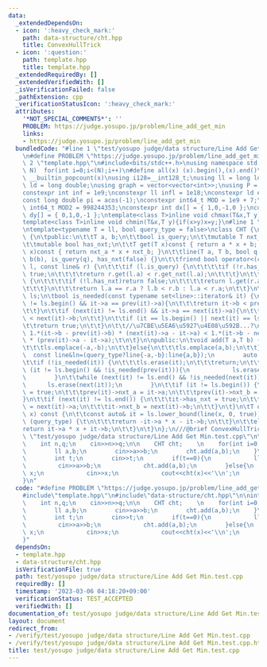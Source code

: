 ```yaml
---
data:
  _extendedDependsOn:
  - icon: ':heavy_check_mark:'
    path: data-structure/cht.hpp
    title: ConvexHullTrick
  - icon: ':question:'
    path: template.hpp
    title: template.hpp
  _extendedRequiredBy: []
  _extendedVerifiedWith: []
  _isVerificationFailed: false
  _pathExtension: cpp
  _verificationStatusIcon: ':heavy_check_mark:'
  attributes:
    '*NOT_SPECIAL_COMMENTS*': ''
    PROBLEM: https://judge.yosupo.jp/problem/line_add_get_min
    links:
    - https://judge.yosupo.jp/problem/line_add_get_min
  bundledCode: "#line 1 \"test/yosupo judge/data structure/Line Add Get Min.test.cpp\"\
    \n#define PROBLEM \"https://judge.yosupo.jp/problem/line_add_get_min\"\n\n#line\
    \ 2 \"template.hpp\"\n#include<bits/stdc++.h>\nusing namespace std;\n#define rep(i,\
    \ N)  for(int i=0;i<(N);i++)\n#define all(x) (x).begin(),(x).end()\n#define popcount(x)\
    \ __builtin_popcount(x)\nusing i128=__int128_t;\nusing ll = long long;\nusing\
    \ ld = long double;\nusing graph = vector<vector<int>>;\nusing P = pair<int, int>;\n\
    constexpr int inf = 1e9;\nconstexpr ll infl = 1e18;\nconstexpr ld eps = 1e-6;\n\
    const long double pi = acos(-1);\nconstexpr int64_t MOD = 1e9 + 7;\nconstexpr\
    \ int64_t MOD2 = 998244353;\nconstexpr int dx[] = { 1,0,-1,0 };\nconstexpr int\
    \ dy[] = { 0,1,0,-1 };\ntemplate<class T>inline void chmax(T&x,T y){if(x<y)x=y;}\n\
    template<class T>inline void chmin(T&x,T y){if(x>y)x=y;}\n#line 1 \"data-structure/cht.hpp\"\
    \ntemplate<typename T = ll, bool query_type = false>\nclass CHT {\n\tclass line\
    \ {\n\tpublic:\n\t\tT a, b;\n\t\tbool is_query;\n\t\tmutable T nxt_a, nxt_b;\n\
    \t\tmutable bool has_nxt;\n\t\tT get(T x)const { return a * x + b; }\n\t\tT get_nxt(T\
    \ x)const { return nxt_a * x + nxt_b; }\n\t\tline(T a, T b, bool q = false) :a(a),\
    \ b(b), is_query(q), has_nxt(false) {}\n\t\tfriend bool operator<(const line&\
    \ l, const line& r) {\n\t\t\tif (l.is_query) {\n\t\t\t\tif (!r.has_nxt)return\
    \ true;\n\t\t\t\treturn r.get(l.a) < r.get_nxt(l.a);\n\t\t\t}\n\t\t\tif (r.is_query)\
    \ {\n\t\t\t\tif (!l.has_nxt)return false;\n\t\t\t\treturn l.get(r.a) > l.get_nxt(r.a);\n\
    \t\t\t}\n\t\t\treturn l.a == r.a ? l.b < r.b : l.a < r.a;\n\t\t}\n\t};\n\n\tset<line>\
    \ ls;\n\tbool is_needed(const typename set<line>::iterator& it) {\n\t\tif (it\
    \ != ls.begin() && it->a == prev(it)->a){\n\t\t\treturn it->b < prev(it)->b;\n\
    \t\t}\n\t\tif (next(it) != ls.end() && it->a == next(it)->a){\n\t\t\treturn it->b\
    \ < next(it)->b;\n\t\t}\n\t\tif (it == ls.begin() || next(it) == ls.end()){\n\t\
    \t\treturn true;\n\t\t}\n\t\t//\u7CBE\u5EA6\u5927\u4E08\u592B...?\n\t\treturn\
    \ 1.*(it->b - prev(it)->b) * (next(it)->a - it->a) < 1.*(it->b - next(it)->b)\
    \ * (prev(it)->a - it->a);\t\n\t}\n\npublic:\n\tvoid add(T a,T b) {\n\t\tif(query_type){\n\
    \t\t\tls.emplace(-a,-b);\n\t\t}else{\n\t\t\tls.emplace(a,b);\n\t\t}\n\n      \
    \  const line&ln=(query_type?line{-a,-b}:line{a,b});\n        auto it=ls.find(ln);\n\
    \t\tif (!is_needed(it)) {\n\t\t\tls.erase(it);\n\t\t\treturn;\n\t\t}\n\t\twhile\
    \ (it != ls.begin() && !is_needed(prev(it))){\n            ls.erase(prev(it));\n\
    \        }\n\t\twhile (next(it) != ls.end() && !is_needed(next(it))){\n      \
    \      ls.erase(next(it));\n        }\n\t\tif (it != ls.begin()) {\n\t\t\tprev(it)->has_nxt\
    \ = true;\n\t\t\tprev(it)->nxt_a = it->a;\n\t\t\tprev(it)->nxt_b = it->b;\n\t\t\
    }\n\t\tif (next(it) != ls.end()) {\n\t\t\tit->has_nxt = true;\n\t\t\tit->nxt_a\
    \ = next(it)->a;\n\t\t\tit->nxt_b = next(it)->b;\n\t\t}\n\t}\n\tT operator()(T\
    \ x) const {\n\t\tconst auto& it = ls.lower_bound(line(x, 0, true));\n\n\t\tif\
    \ (query_type) {\t\n\t\t\treturn -it->a * x - it->b;\n\t\t}\n\t\telse {\n\t\t\t\
    return it->a * x + it->b;\n\t\t}\n\t}\n};\n///@brief ConvexHullTrick\n#line 5\
    \ \"test/yosupo judge/data structure/Line Add Get Min.test.cpp\"\n\nint main(){\n\
    \    int n,q;\n    cin>>n>>q;\n\n    CHT cht;    \n    for(int i=0;i<n;i++){\n\
    \        ll a,b;\n        cin>>a>>b;\n        cht.add(a,b);\n    }\n    while(q--){\n\
    \        int t;\n        cin>>t;\n        if(t==0){\n            ll a,b;\n   \
    \         cin>>a>>b;\n            cht.add(a,b);\n        }else{\n            ll\
    \ x;\n            cin>>x;\n            cout<<cht(x)<<'\\n';\n        }\n    }\n\
    }\n"
  code: "#define PROBLEM \"https://judge.yosupo.jp/problem/line_add_get_min\"\n\n\
    #include\"template.hpp\"\n#include\"data-structure/cht.hpp\"\n\nint main(){\n\
    \    int n,q;\n    cin>>n>>q;\n\n    CHT cht;    \n    for(int i=0;i<n;i++){\n\
    \        ll a,b;\n        cin>>a>>b;\n        cht.add(a,b);\n    }\n    while(q--){\n\
    \        int t;\n        cin>>t;\n        if(t==0){\n            ll a,b;\n   \
    \         cin>>a>>b;\n            cht.add(a,b);\n        }else{\n            ll\
    \ x;\n            cin>>x;\n            cout<<cht(x)<<'\\n';\n        }\n    }\n\
    }"
  dependsOn:
  - template.hpp
  - data-structure/cht.hpp
  isVerificationFile: true
  path: test/yosupo judge/data structure/Line Add Get Min.test.cpp
  requiredBy: []
  timestamp: '2023-03-06 04:18:20+09:00'
  verificationStatus: TEST_ACCEPTED
  verifiedWith: []
documentation_of: test/yosupo judge/data structure/Line Add Get Min.test.cpp
layout: document
redirect_from:
- /verify/test/yosupo judge/data structure/Line Add Get Min.test.cpp
- /verify/test/yosupo judge/data structure/Line Add Get Min.test.cpp.html
title: test/yosupo judge/data structure/Line Add Get Min.test.cpp
---
```

